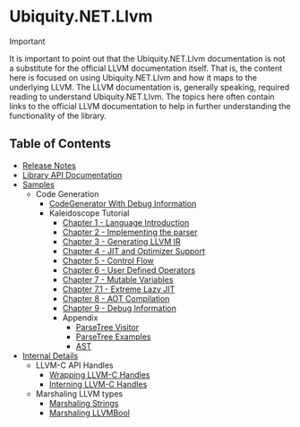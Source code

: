 # Ubiquity.NET.Llvm
>[!Important]
> It is important to point out that the Ubiquity.NET.Llvm documentation is not a substitute
> for the official LLVM documentation itself. That is, the content here is focused on
> using Ubiquity.NET.Llvm and how it maps to the underlying LLVM. The LLVM documentation is,
> generally speaking, required reading to understand Ubiquity.NET.Llvm. The topics here often
> contain links to the official LLVM documentation to help in further understanding the
> functionality of the library.

## Table of Contents
* [Release Notes](ReleaseNotes.md)
* [Library API Documentation](api/index.md)
* [Samples](articles/Samples/index.md)
   - Code Generation
      * [CodeGenerator With Debug Information](xref:code-generation-with-debug-info)
      * Kaleidoscope Tutorial
         - [Chapter 1 - Language Introduction](xref:Kaleidoscope-Overview)
         - [Chapter 2 - Implementing the parser](xref:Kaleidoscope-ch2)
         - [Chapter 3 - Generating LLVM IR](xref:Kaleidoscope-ch3)
         - [Chapter 4 - JIT and Optimizer Support](xref:Kaleidoscope-ch4)
         - [Chapter 5 - Control Flow](xref:Kaleidoscope-ch5)
         - [Chapter 6 - User Defined Operators](xref:Kaleidoscope-ch6)
         - [Chapter 7 - Mutable Variables](xref:Kaleidoscope-ch7)
         - [Chapter 7.1 - Extreme Lazy JIT](xref:Kaleidoscope-ch7.1)
         - [Chapter 8 - AOT Compilation](xref:Kaleidoscope-ch8)
         - [Chapter 9 - Debug Information](xref:Kaleidoscope-ch9)
         * Appendix
            - [ParseTree Visitor](xref:Kaleidoscope-ParseTreeVisitor)
            - [ParseTree Examples](xref:Kaleidoscope-Parsetree-examples)
            - [AST](xref:Kaleidoscope-AST)
* [Internal Details](articles/InternalDetails/index.md)
   - LLVM-C API Handles
      * [Wrapping LLVM-C Handles](articles/InternalDetails/llvm-handles.md)
      * [Interning LLVM-C Handles](articles/InternalDetails/handleref-interning.md)
   - Marshaling LLVM types
      * [Marshaling Strings](articles/InternalDetails/marshal-string.md)
      * [Marshaling LLVMBool](articles/InternalDetails/marshal-LLVMBool.md)
